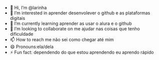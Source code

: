 - 👋 Hi, I’m @larinha
- 👀 I’m interested in aprender desenvolever o github e as plataformas digitais 
- 🌱 I’m currently learning aprender as usar o alura e o github
- 💞️ I’m looking to collaborate on me ajudar nas coisas que tenho dificuldade
- 📫 How to reach me não sei como chegar até mim 
- 😄 Pronouns:ela/dela 
- ⚡ Fun fact: dependendo do que estou aprendendo eu aprendo rápido 

<!---
larinha3567/larinha3567 is a ✨ special ✨ repository because its `README.md` (this file) appears on your GitHub profile.
You can click the Preview link to take a look at your changes.
--->
